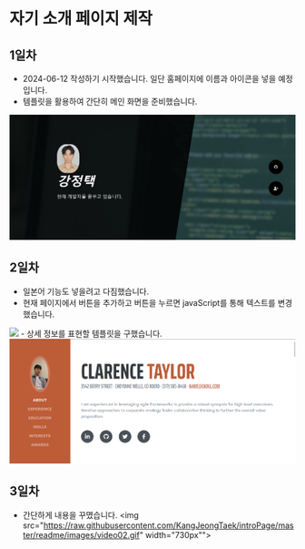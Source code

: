 # 자기 소개 페이지 제작

## 1일차
- 2024-06-12 작성하기 시작했습니다. 일단 홈페이지에 이름과 아이콘을 넣을 예정입니다.
- 템플릿을 활용하여 간단히 메인 화면을 준비했습니다.
<img src="https://raw.githubusercontent.com/KangJeongTaek/introPage/master/readme/images/img01.png" width="730px">

## 2일차
- 일본어 기능도 넣을려고 다짐했습니다.
- 현재 페이지에서 버튼을 추가하고 버튼을 누르면 javaScript를 통해 텍스트를 변경했습니다.
<img src="https://raw.githubusercontent.com/KangJeongTaek/introPage/master/readme/images/video01.gif" width="730px">
- 상세 정보를 표현할 템플릿을 구했습니다.
  <img src="https://raw.githubusercontent.com/KangJeongTaek/introPage/master/readme/images/img02.png" width="730px">

## 3일차
- 간단하게 내용을 꾸몄습니다.
<img src="https://raw.githubusercontent.com/KangJeongTaek/introPage/master/readme/images/video02.gif" width="730px"">
